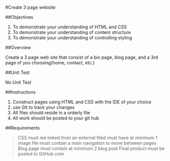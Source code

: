 #Create 3 page website

##Objectives

1. To demonstrate your understanding of HTML and CSS
2. To demonstrate your understanding of content structure
3. To demonstrate your understanding of controlling styling

##Overview

Create a 3 page web site that consist of a bio page, blog page, and a 3rd page of you choosing(home, contact, etc.)

##Unit Test

No Unit Test

##Instructions

1. Construct pages using HTML and CSS with the IDE of your choice
2. use Git to track your changes
3. All files should reside in a orderly file
4. All work should be posted to your git hub
 
##Requirements
>CSS must me linked from an external filed
>must have at minimum 1 image file
>must contain a main navigation to move between pages
>Blog page must contain at minimum 2 blog post
>Final product must be posted to GitHub.com
